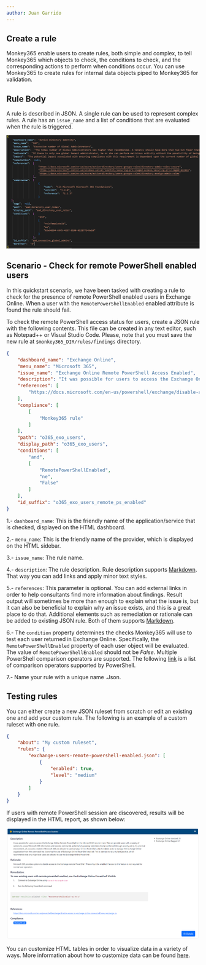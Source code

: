 ```yaml
---
author: Juan Garrido
---
```


## Create a rule
Monkey365 enable users to create rules, both simple and complex, to tell Monkey365 which objects to check, the conditions to check, and the corresponding actions to perform when conditions occur. You can use Monkey365 to create rules for internal data objects piped to Monkey365 for validation.

## Rule Body

A rule is described in JSON. A single rule can be used to represent complex rules. A rule has an `issue_name` and a list of conditions that are evaluated when the rule is triggered.

![](../assets/images/rule_example.PNG)

## Scenario - Check for remote PowerShell enabled users

In this quickstart scenario, we have been tasked with creating a rule to check for the presence of remote PowerShell enabled users in Exchange Online. When a user with the ```RemotePowerShellEnabled``` enabled attribute is found the rule should fail.

To check the remote PowerShell access status for users, create a JSON rule with the following contents. This file can be created in any text editor, such as Notepad++ or Visual Studio Code. Please, note that you must save the new rule at ```$monkey365_DIR/rules/findings``` directory. 

``` json 
{
    "dashboard_name": "Exchange Online",
    "menu_name": "Microsoft 365",
    "issue_name": "Exchange Online Remote PowerShell Access Enabled",
    "description": "It was possible for users to access the Exchange Online Remote PowerShell on the Microsoft 365 environment.",
    "references": [
        "https://docs.microsoft.com/en-us/powershell/exchange/disable-access-to-exchange-online-powershell?view=exchange-ps"
    ],
    "compliance": [
        [
            "Monkey365 rule"
        ]
    ],
    "path": "o365_exo_users",
    "display_path": "o365_exo_users",
    "conditions": [
        "and",
        [
            "RemotePowerShellEnabled",
            "ne",
            "False"
        ]
    ],
    "id_suffix": "o365_exo_users_remote_ps_enabled"
}

```

1.- ```dashboard_name```: This is the friendly name of the application/service that is checked, displayed on the HTML dashboard.

2.- ```menu_name```: This is the friendly name of the provider, which is displayed on the HTML sidebar.

3.- ```issue_name```: The rule name.

4.- ```description```: The rule description. Rule description supports <a href='https://en.wikipedia.org/wiki/Markdown' target='_blank'>Markdown</a>. That way you can add links and apply minor text styles.

5.- ```references```: This parameter is optional. You can add external links in order to help consultants find more information about findings. Result output will sometimes be more than enough to explain what the issue is, but it can also be beneficial to explain why an issue exists, and this is a great place to do that. Additional elements such as remediation or rationale can be added to existing JSON rule. Both of them supports <a href='https://en.wikipedia.org/wiki/Markdown' target='_blank'>Markdown</a>.

6.- The ```condition``` property determines the checks Monkey365 will use to test each user returned in Exchange Online. Specifically, the ```RemotePowerShellEnabled``` property of each user object will be evaluated. The value of ```RemotePowerShellEnabled``` should not be *False*. Multiple PowerShell comparison operators are supported. The following <a href='https://learn.microsoft.com/en-us/powershell/module/microsoft.powershell.core/about/about_comparison_operators?view=powershell-7.2' target='_blank'>link</a> is a list of comparison operators supported by PowerShell. 

7.- Name your rule with a unique name .Json.

## Testing rules

You can either create a new JSON ruleset from scratch or edit an existing one and add your custom rule. The following is an example of a custom ruleset with one rule. 

``` json
{
    "about": "My custom ruleset",
	"rules": {
		"exchange-users-remote-powershell-enabled.json": [
            {
                "enabled": true,
                "level": "medium"
            }
        ]
    }
}
```

If users with remote PowerShell session are discovered, results will be displayed in the HTML report, as shown below:

![](../assets/images/formatted_rule.PNG)

You can customize HTML tables in order to visualize data in a variety of ways. More information about how to customize data can be found [here](../../exporting/export-html/).